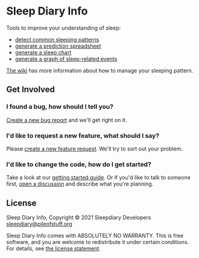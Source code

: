 # Sleep Diary Info

Tools to improve your understanding of sleep:

* [detect common sleeping patterns](src/patterns.js)
* [generate a prediction spreadsheet](src/prediction-spreadsheet.js)
* [generate a sleep chart](src/sleep-chart.js)
* [generate a graph of sleep-related events](src/event-graph.js)

[The wiki](https://github.com/sleepdiary/info/wiki) has more information about how to manage your sleeping pattern.

## Get Involved

### I found a bug, how should I tell you?

[Create a new bug report](issues/new?assignees=&labels=&template=bug_report.md&title=) and we'll get right on it.

### I'd like to request a new feature, what should I say?

Please [create a new feature request](issues/new?assignees=&labels=&template=feature_request.md&title=).  We'll try to sort out your problem.

### I'd like to change the code, how do I get started?

Take a look at our [getting started guide](https://github.com/sleepdiary/docs/blob/main/development/getting-started.md).  Or if you'd like to talk to someone first, [open a discussion](https://github.com/sleepdiary/sleepdiary.github.io/discussions) and describe what you're planning.

## License

Sleep Diary Info, Copyright © 2021 Sleepdiary Developers <sleepdiary@pileofstuff.org>

Sleep Diary Info comes with ABSOLUTELY NO WARRANTY.  This is free software, and you are welcome to redistribute it under certain conditions.  For details, see [the license statement](LICENSE).

